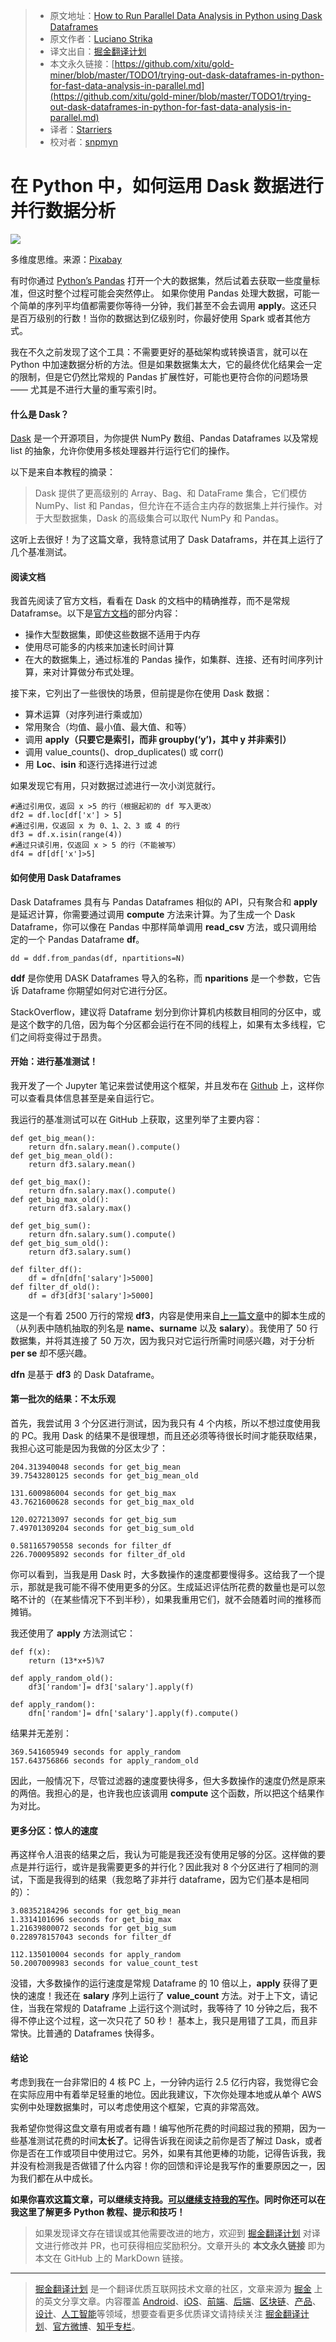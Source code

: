 > * 原文地址：[How to Run Parallel Data Analysis in Python using Dask Dataframes](https://towardsdatascience.com/trying-out-dask-dataframes-in-python-for-fast-data-analysis-in-parallel-aa960c18a915)
> * 原文作者：[Luciano Strika](https://towardsdatascience.com/@StrikingLoo?source=post_header_lockup)
> * 译文出自：[掘金翻译计划](https://github.com/xitu/gold-miner)
> * 本文永久链接：[https://github.com/xitu/gold-miner/blob/master/TODO1/trying-out-dask-dataframes-in-python-for-fast-data-analysis-in-parallel.md](https://github.com/xitu/gold-miner/blob/master/TODO1/trying-out-dask-dataframes-in-python-for-fast-data-analysis-in-parallel.md)
> * 译者：[Starriers](https://github.com/Starriers)
> * 校对者：[snpmyn](https://github.com/snpmyn)

# 在 Python 中，如何运用 Dask 数据进行并行数据分析

![](https://cdn-images-1.medium.com/max/800/1*SQtRhdtx46Lq1LLvFwbc0Q.jpeg)

多维度思维。来源：[Pixabay](https://pixabay.com/en/universe-star-space-cosmos-sky-1351865/)

有时你通过 [Python’s Pandas](https://towardsdatascience.com/exploratory-data-analysis-with-pandas-and-jupyter-notebooks-36008090d813) 打开一个大的数据集，然后试着去获取一些度量标准，但这时整个过程可能会突然停止。
如果你使用 Pandas 处理大数据，可能一个简单的序列平均值都需要你等待一分钟，我们甚至不会去调用 **apply**。这还只是百万级别的行数！当你的数据达到亿级别时，你最好使用 Spark 或者其他方式。

我在不久之前发现了这个工具：不需要更好的基础架构或转换语言，就可以在 Python 中加速数据分析的方法。但是如果数据集太大，它的最终优化结果会一定的限制，但是它仍然比常规的 Pandas 扩展性好，可能也更符合你的问题场景 —— 尤其是不进行大量的重写索引时。

#### 什么是 Dask？

[Dask](https://github.com/dask/dask-tutorial) 是一个开源项目，为你提供 NumPy 数组、Pandas Dataframes 以及常规 list 的抽象，允许你使用多核处理器并行运行它们的操作。

以下是来自本教程的摘录：

> Dask 提供了更高级别的 Array、Bag、和 DataFrame 集合，它们模仿 NumPy、list 和 Pandas，但允许在不适合主内存的数据集上并行操作。对于大型数据集，Dask 的高级集合可以取代 NumPy 和 Pandas。 

这听上去很好！为了这篇文章，我特意试用了 Dask Dataframs，并在其上运行了几个基准测试。

#### 阅读文档

我首先阅读了官方文档，看看在 Dask 的文档中的精确推荐，而不是常规 Dataframse。以下是[官方文档](http://dask.pydata.org/en/latest/dataframe.html)的部分内容：

*   操作大型数据集，即使这些数据不适用于内存
*   使用尽可能多的内核来加速长时间计算
*   在大的数据集上，通过标准的 Pandas 操作，如集群、连接、还有时间序列计算，来对计算做分布式处理。

接下来，它列出了一些很快的场景，但前提是你在使用 Dask 数据：

*   算术运算（对序列进行乘或加）
*   常用聚合（均值、最小值、最大值、和等）
*   调用 **apply（只要它是索引，而非 groupby(‘y’)，其中 y 并非索引）**
*   调用 value_counts()、drop_duplicates() 或 corr()
*   用 **Loc**、**isin** 和逐行选择进行过滤

如果发现它有用，只对数据过滤进行一次小浏览就行。

```
#通过引用仅，返回 x >5 的行（根据起初的 df 写入更改）
df2 = df.loc[df['x'] > 5]
#通过引用，仅返回 x 为 0、1、2、3 或 4 的行
df3 = df.x.isin(range(4))
#通过只读引用，仅返回 x > 5 的行（不能被写）
df4 = df[df['x']>5]
```

#### 如何使用 Dask Dataframes

Dask Dataframes 具有与 Pandas Dataframes 相似的 API，只有聚合和 **apply** 是延迟计算，你需要通过调用 **compute** 方法来计算。为了生成一个 Dask Dataframe，你可以像在 Pandas 中那样简单调用 **read_csv** 方法，或只调用给定的一个 Pandas Dataframe **df**。

```
dd = ddf.from_pandas(df, npartitions=N)
```

**ddf** 是你使用 DASK Dataframes 导入的名称，而 **nparitions** 是一个参数，它告诉 Dataframe 你期望如何对它进行分区。

StackOverflow，建议将 Dataframe 划分到你计算机内核数目相同的分区中，或是这个数字的几倍，因为每个分区都会运行在不同的线程上，如果有太多线程，它们之间将变得过于昂贵。

#### 开始：进行基准测试！

我开发了一个 Jupyter 笔记来尝试使用这个框架，并且发布在 [Github](https://github.com/StrikingLoo/dask-dataframe-benchmarking) 上，这样你可以查看具体信息甚至是亲自运行它。

我运行的基准测试可以在 GitHub 上获取，这里列举了主要内容：

```
def get_big_mean():
    return dfn.salary.mean().compute()
def get_big_mean_old():
    return df3.salary.mean()

def get_big_max():
    return dfn.salary.max().compute()
def get_big_max_old():
    return df3.salary.max()

def get_big_sum():
    return dfn.salary.sum().compute()
def get_big_sum_old():
    return df3.salary.sum()

def filter_df():
    df = dfn[dfn['salary']>5000]
def filter_df_old():
    df = df3[df3['salary']>5000]
```

这是一个有着 2500 万行的常规 **df3**，内容是使用来自[上一篇文章](https://github.com/StrikingLoo/pandas_workshop)中的脚本生成的（从列表中随机抽取的列名是 **name、surname** 以及 **salary**）。我使用了 50 行数据集，并将其连接了 50 万次，因为我只对它运行所需时间感兴趣，对于分析 **per se** 却不感兴趣。

**dfn** 是基于 **df3** 的 Dask Dataframe。

#### 第一批次的结果：不太乐观

首先，我尝试用 3 个分区进行测试，因为我只有 4 个内核，所以不想过度使用我的 PC。我用 Dask 的结果不是很理想，而且还必须等待很长时间才能获取结果，我担心这可能是因为我做的分区太少了：

```
204.313940048 seconds for get_big_mean
39.7543280125 seconds for get_big_mean_old

131.600986004 seconds for get_big_max
43.7621600628 seconds for get_big_max_old

120.027213097 seconds for get_big_sum
7.49701309204 seconds for get_big_sum_old

0.581165790558 seconds for filter_df
226.700095892 seconds for filter_df_old
```

你可以看到，当我是用 Dask 时，大多数操作的速度都要慢得多。这给我了一个提示，那就是我可能不得不使用更多的分区。生成延迟评估所花费的数量也是可以忽略不计的（在某些情况下不到半秒），如果我重用它们，就不会随着时间的推移而摊销。

我还使用了 **apply** 方法测试它：

```
def f(x):
    return (13*x+5)%7

def apply_random_old():
    df3['random']= df3['salary'].apply(f)
    
def apply_random():
    dfn['random']= dfn['salary'].apply(f).compute()
```

结果并无差别：

```
369.541605949 seconds for apply_random
157.643756866 seconds for apply_random_old
```

因此，一般情况下，尽管过滤器的速度要快得多，但大多数操作的速度仍然是原来的两倍。我担心的是，也许我也应该调用 **compute** 这个函数，所以把这个结果作为对比。

#### 更多分区：惊人的速度

再这样令人沮丧的结果之后，我认为可能是我还没有使用足够的分区。这样做的要点是并行运行，或许是我需要更多的并行化？因此我对 8 个分区进行了相同的测试，下面是我得到的结果（我忽略了非并行 dataframe，因为它们基本是相同的）：

```
3.08352184296 seconds for get_big_mean
1.3314101696 seconds for get_big_max
1.21639800072 seconds for get_big_sum
0.228978157043 seconds for filter_df

112.135010004 seconds for apply_random
50.2007009983 seconds for value_count_test
```

没错，大多数操作的运行速度是常规 Dataframe 的 10 倍以上，**apply** 获得了更快的速度！我还在 **salary** 序列上运行了 **value_count** 方法。对于上下文，请记住，当我在常规的 Dataframe 上运行这个测试时，我等待了 10 分钟之后，我不得不停止这个过程，这一次只花了 50 秒！
基本上，我只是用错了工具，而且非常快。比普通的 Dataframes 快得多。

#### 结论

考虑到我在一台非常旧的 4 核 PC 上，一分钟内运行 2.5 亿行内容，我觉得它会在实际应用中有着举足轻重的地位。因此我建议，下次你处理本地或从单个 AWS 实例中处理数据集时，可以考虑使用这个框架，它真的非常高效。

我希望你觉得这盘文章有用或者有趣！编写他所花费的时间超过我的预期，因为一些基准测试花费的时间**太长了**。记得告诉我在阅读之前你是否了解过 Dask，或者你是否在工作或项目中使用过它。另外，如果有其他更棒的功能，记得告诉我，我并没有检测我是否做错了什么内容！你的回馈和评论是我写作的重要原因之一，因为我们都在从中成长。

**如果你喜欢这篇文章，可以继续支持我。[可以继续支持我的写作](http://buymeacoffee.com/strikingloo)。同时你还可以在我这里了解更多 Python 教程、提示和技巧！**

> 如果发现译文存在错误或其他需要改进的地方，欢迎到 [掘金翻译计划](https://github.com/xitu/gold-miner) 对译文进行修改并 PR，也可获得相应奖励积分。文章开头的 **本文永久链接** 即为本文在 GitHub 上的 MarkDown 链接。


---

> [掘金翻译计划](https://github.com/xitu/gold-miner) 是一个翻译优质互联网技术文章的社区，文章来源为 [掘金](https://juejin.im) 上的英文分享文章。内容覆盖 [Android](https://github.com/xitu/gold-miner#android)、[iOS](https://github.com/xitu/gold-miner#ios)、[前端](https://github.com/xitu/gold-miner#前端)、[后端](https://github.com/xitu/gold-miner#后端)、[区块链](https://github.com/xitu/gold-miner#区块链)、[产品](https://github.com/xitu/gold-miner#产品)、[设计](https://github.com/xitu/gold-miner#设计)、[人工智能](https://github.com/xitu/gold-miner#人工智能)等领域，想要查看更多优质译文请持续关注 [掘金翻译计划](https://github.com/xitu/gold-miner)、[官方微博](http://weibo.com/juejinfanyi)、[知乎专栏](https://zhuanlan.zhihu.com/juejinfanyi)。
